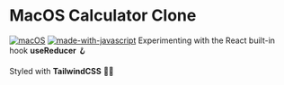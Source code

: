 # MacOS Calculator Clone

[![macOS](https://svgshare.com/i/ZjP.svg)](https://svgshare.com/i/ZjP.svg)
[![made-with-javascript](https://img.shields.io/badge/Made%20with-JavaScript-efe300)](https://www.javascript.com)
Experimenting with the React built-in hook **useReducer** 🪝

Styled with **TailwindCSS** 🤙🏽
